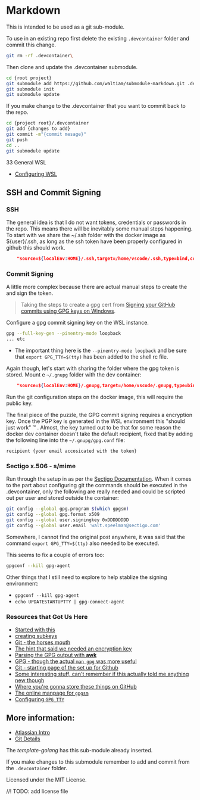 # Markdown

This is intended to be used as a git sub-module. 

To use in an existing repo first delete the existing `.devcontainer` folder and commit this change.

```bash
git rm -rf .devcontainer\
```

Then clone and update the .devcontainer submodule.

```bash
cd {root project}
git submodule add https://github.com/waltiam/submodule-markdown.git .devcontainer
git submodule init
git submodule update
```

If you make change to the .devcontainer that you want to commit back to the repo.

```bash
cd {project root}/.devcontainer
git add {changes to add}
git commit -m"{commit mesage}"
git push
cd ..
git submodule update
```

33 General WSL

- [Configuring WSL](https://docs.microsoft.com/en-us/windows/wsl/wsl-config#configure-global-options-with-wslconfig)

## SSH and Commit Signing

### SSH

The general idea is that I do not want tokens, credentials or passwords in the repo.  This means there will be inevitably some manual steps happening.  To start with we share the ~/.ssh folder with the docker image as ${user}/.ssh, as long as the ssh token have been properly configured in github this should work.

```json
    "source=${localEnv:HOME}/.ssh,target=/home/vscode/.ssh,type=bind,consistency=cached",
```

### Commit Signing

A little more complex because there are actual manual steps to create the and sign the token.

> Taking the steps to create a gpg cert from [Signing your GitHub commits using GPG keys on Windows](https://kolappan.dev/blog/2021/signing-your-commits/).

Configure a gpg commit signing key on the WSL instance.

```sh
gpg --full-key-gen --pinentry-mode loopback
... etc
```

- The important thing here is the `--pinentry-mode loopback` and be sure that `export GPG_TTY=$(tty)` has been added to the shell rc file.

Again though, let's start with sharing the folder where the gpg token is stored.  Mount e `~/.gnupg` folder with the dev container:

```json
    "source=${localEnv:HOME}/.gnupg,target=/home/vscode/.gnupg,type=bind,consistency=cached",
```

Run the git configuration steps on the docker image, this will require the public key.

The final piece of the puzzle, the GPG commit signing requires a encryption key. Once the PGP key is generated in the WSL environment this "should just work" &trade; .  Almost, the key turned out to be that for some reason the docker dev container doesn't take the default recipient, fixed that by adding the following line into the `~/.gnupg/gpg.conf` file:

```
recipient {your email accosicated with the token}
```

### Sectigo x.506 - s/mime

Run through the setup in as per the [Sectigo Documentation](https://confluence.comodoca.net/pages/viewpage.action?pageId=115377205).  When it comes to the part about configuring git the commands should be executed in the .devcontainer, only the following are really needed and could be scripted out per user and stored outside the container:

```sh
git config --global gpg.program $(which gpgsm)
git config --global gpg.format x509
git config --global user.signingkey 0xDDDDDDDD
git config --global user.email 'walt.speelman@sectigo.com'
```

Somewhere, I cannot find the original post anywhere, it was said that the command `export GPG_TTY=$(tty)` also needed to be executed.

This seems to fix a couple of errors too:

```sh
gpgconf --kill gpg-agent
```

Other things that I still need to explore to help stablize the signing environment:

- `gpgconf --kill gpg-agent`
- `echo UPDATESTARTUPTTY | gpg-connect-agent`

### Resources that Got Us Here

- [Started with this](https://kolappan.dev/blog/2021/signing-your-commits/)
- [creating subkeys](https://oguya.ch/posts/2016-04-01-gpg-subkeys/)
- [Git - the horses mouth](https://git-scm.com/book/en/v2/Git-Tools-Signing-Your-Work)
- [The hint that said we needed an encryption key](http://www.verycomputer.com/92_d9ba28a257565c3a_1.htm)
- [Parsing the GPG output with **awk**](https://www.tutorialspoint.com/awk/awk_basic_examples.htm)
- [GPG - though the actual `man gpg` was more useful](https://www.tutorialspoint.com/unix_commands/gpg.htm)
- [Git - starting page of the set up for Github](https://docs.github.com/en/github/authenticating-to-github/managing-commit-signature-verification/about-commit-signature-verification)
- [Some interesting stuff, can't remember if this actually told me anything new though](https://medium.com/@rwbutler/signing-commits-using-gpg-on-macos-7210362d15#:~:text=%20Signing%20Commits%20Using%20GPG%20on%20macOS%20,Alternatively%20when%20committing%2C%20supply%20the%20-S...%20More%20)
- [Where you're gonna store these things on GitHub](https://github.com/settings/keys)
- [The online manpage for `gpgsm`](https://linux.die.net/man/1/gpgsm)
- [Configuring `GPG_TTY`](https://www.gnupg.org/documentation/manuals/gnupg/Agent-Examples.html#Agent-Examples)

## More information:

- [Atlassian Intro](https://www.atlassian.com/git/tutorials/git-submodule)
- [Git Details](https://git-scm.com/book/en/v2/Git-Tools-Submodules)

The _template-golang_ has this sub-module already inserted.

If you make changes to this submodule remember to add and commit from the `.devcontainer` folder.

Licensed under the MIT License.

//! TODO: add license file
